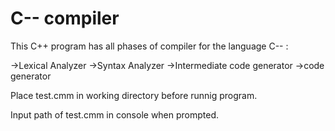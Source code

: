 # C-- compiler
This C++ program has all phases of compiler for the language C-- :

->Lexical Analyzer
->Syntax Analyzer
->Intermediate code generator
->code generator

Place test.cmm in working directory before runnig program.

Input path of test.cmm in console when prompted.
